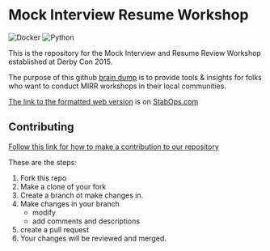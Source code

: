 # Mock Interview Resume Workshop

![Docker](https://github.com/mzbat/mirr/workflows/.github/workflows/docker_compose.yml/badge.svg?branch=master)
![Python](https://github.com/mzbat/mirr/workflows/.github/workflows/python.yml/badge.svg?branch=master)


This is the repository for the Mock Interview and Resume Review Workshop established at Derby Con 2015.

The purpose of this github [brain dump](https://github.com/mzbat/mirr/blob/master/braindump) is to provide tools & insights for folks who want to conduct MIRR workshops in their local communities.

[The link to the formatted web version](https://mock-interview-resume-review.herokuapp.com/) is on [StabOps.com](https://stabops.com/)

## Contributing  

[Follow this link for how to make a contribution to our repository](https://guides.github.com/activities/forking/)

These are the steps:

1. Fork this repo
2. Make a clone of your fork
3. Create a branch ot make changes in.
4. Make changes in your branch
    - modify
    - add comments and descriptions
5. create a pull request
6. Your changes will be reviewed and merged.
